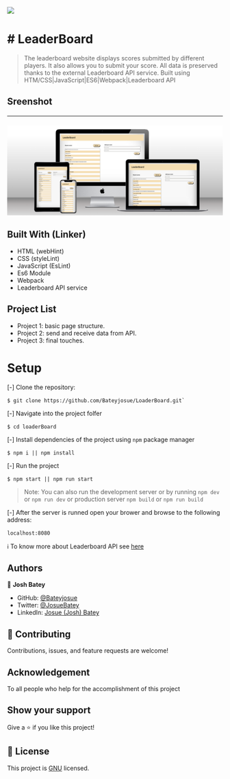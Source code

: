![](https://img.shields.io/badge/Microverse-blueviolet)

# # LeaderBoard

> The leaderboard website displays scores submitted by different players. It also allows you to submit your score. All data is preserved thanks to the external Leaderboard API service. Built using HTM/CSS|JavaScript|ES6|Webpack|Leaderboard API

## Sreenshot<hr>

![](/mockup.png)

## Built With (Linker)

- HTML (webHint)
- CSS (styleLint)
- JavaScript (EsLint)
- Es6 Module
- Webpack
- Leaderboard API service

## Project List

- Project 1: basic page structure.
- Project 2: send and receive data from API.
- Project 3: final touches.

# Setup
[-] Clone the repository:

    $ git clone https://github.com/Bateyjosue/LoaderBoard.git`

[-] Navigate into the project folfer

    $ cd loaderBoard

[-] Install dependencies of the project using `npm` package manager

    $ npm i || npm install

[-] Run the project 

    $ npm start || npm run start

>Note: You can also run the development server or by running `npm dev` or `npm run dev` or  production server `npm build` or `npm run build`

[-] After the server is runned open your brower and browse to the following address: 

    localhost:8080

ℹ️ To know more about Leaderboard API see [here](https://www.notion.so/Leaderboard-API-service-24c0c3c116974ac49488d4eb0267ade3)
## Authors

👤 **Josh Batey**

- GitHub: [@Bateyjosue](https://github.com/Bateyjosue)
- Twitter: [@JosueBatey](https://twitter.com/josuebatey)
- LinkedIn: [Josue (Josh) Batey](https://www.linkedin.com/in/josue-ishara/)

## 🤝 Contributing

Contributions, issues, and feature requests are welcome!

## Acknowledgement
  To all people who help for the accomplishment of this project
## Show your support 

Give a ⭐️ if you like this project!

## 📝 License

This project is [GNU](./LICENSE) licensed.
